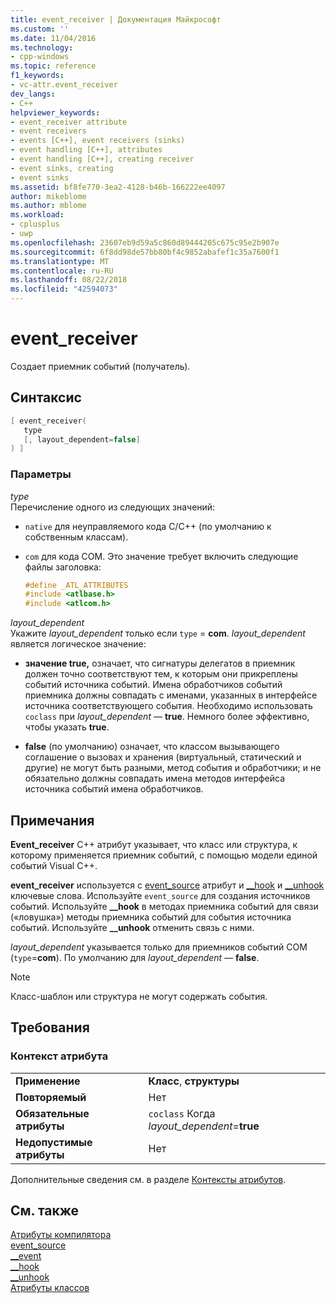 ```yaml
---
title: event_receiver | Документация Майкрософт
ms.custom: ''
ms.date: 11/04/2016
ms.technology:
- cpp-windows
ms.topic: reference
f1_keywords:
- vc-attr.event_receiver
dev_langs:
- C++
helpviewer_keywords:
- event_receiver attribute
- event receivers
- events [C++], event receivers (sinks)
- event handling [C++], attributes
- event handling [C++], creating receiver
- event sinks, creating
- event sinks
ms.assetid: bf8fe770-3ea2-4128-b46b-166222ee4097
author: mikeblome
ms.author: mblome
ms.workload:
- cplusplus
- uwp
ms.openlocfilehash: 23607eb9d59a5c860d89444205c675c95e2b907e
ms.sourcegitcommit: 6f8dd98de57bb80bf4c9852abafef1c35a7600f1
ms.translationtype: MT
ms.contentlocale: ru-RU
ms.lasthandoff: 08/22/2018
ms.locfileid: "42594073"
---
```

# <a name="eventreceiver"></a>event_receiver

Создает приемник событий (получатель).

## <a name="syntax"></a>Синтаксис

```cpp
[ event_receiver(
   type
   [, layout_dependent=false]
) ]
```

### <a name="parameters"></a>Параметры

*type*  
Перечисление одного из следующих значений:

- `native` для неуправляемого кода C/C++ (по умолчанию к собственным классам).

- `com` для кода COM. Это значение требует включить следующие файлы заголовка:

    ```cpp
    #define _ATL_ATTRIBUTES
    #include <atlbase.h>
    #include <atlcom.h>
    ```

*layout_dependent*  
Укажите *layout_dependent* только если `type` = **com**. *layout_dependent* является логическое значение:

- **значение true,** означает, что сигнатуры делегатов в приемник должен точно соответствуют тем, к которым они прикреплены событий источника событий. Имена обработчиков событий приемника должны совпадать с именами, указанных в интерфейсе источника соответствующего события. Необходимо использовать `coclass` при *layout_dependent* — **true**. Немного более эффективно, чтобы указать **true**.

- **false** (по умолчанию) означает, что классом вызывающего соглашение о вызовах и хранения (виртуальный, статический и другие) не могут быть разными, метод события и обработчики; и не обязательно должны совпадать имена методов интерфейса источника событий имена обработчиков.

## <a name="remarks"></a>Примечания

**Event_receiver** C++ атрибут указывает, что класс или структура, к которому применяется приемник событий, с помощью модели единой событий Visual C++.

**event_receiver** используется с [event_source](../windows/event-source.md) атрибут и [__hook](../cpp/hook.md) и [__unhook](../cpp/unhook.md) ключевые слова. Используйте `event_source` для создания источников событий. Используйте **__hook** в методах приемника событий для связи («ловушка») методы приемника событий для события источника событий. Используйте **__unhook** отменить связь с ними.

*layout_dependent* указывается только для приемников событий COM (`type`=**com**). По умолчанию для *layout_dependent* — **false**.

> [!NOTE]
> Класс-шаблон или структура не могут содержать события.

## <a name="requirements"></a>Требования

### <a name="attribute-context"></a>Контекст атрибута

|||
|-|-|
|**Применение**|**Класс**, **структуры**|
|**Повторяемый**|Нет|
|**Обязательные атрибуты**|`coclass` Когда *layout_dependent*=**true**|
|**Недопустимые атрибуты**|Нет|

Дополнительные сведения см. в разделе [Контексты атрибутов](../windows/attribute-contexts.md).

## <a name="see-also"></a>См. также

[Атрибуты компилятора](../windows/compiler-attributes.md)  
[event_source](../windows/event-source.md)  
[__event](../cpp/event.md)  
[__hook](../cpp/hook.md)  
[__unhook](../cpp/unhook.md)  
[Атрибуты классов](../windows/class-attributes.md)  